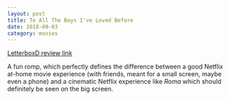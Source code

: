 ```yaml
---
layout: post
title: To All The Boys I've Loved Before
date: 2018-09-03
category: movies
---
```

 
[LetterboxD review link](https://letterboxd.com/samarthbhaskar/film/to-all-the-boys-ive-loved-before/)

A fun romp, which perfectly defines the difference between a good Netflix at-home movie experience (with friends, meant for a small screen, maybe even a phone) and a cinematic Netflix experience like <em>Roma</em> which should definitely be seen on the big screen.
